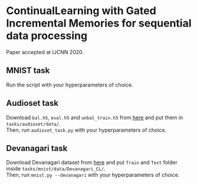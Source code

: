 # ContinualLearning with Gated Incremental Memories for sequential data processing
Paper accepted at IJCNN 2020.

## MNIST task
Run the script with your hyperparameters of choice.

## Audioset task
Download `bal.h5`, `eval.h5` and `unbal_train.h5` from [here](https://drive.google.com/drive/folders/1IlsVeAD9iAhK1Keu958RR8hXd2rcRnq5?usp=sharing) and put them in `tasks/audioset/data/`.  
Then, run `audioset_task.py` with your hyperparameters of choice.

## Devanagari task
Download Devanagari dataset from [here](https://drive.google.com/file/d/1dcP0m02bRyKGebZxwq_jMifuTZsXk5RJ/view?usp=sharing) and put `Train` and `Test` folder inside `tasks/mnist/data/Devanagari_CL/`.  
Then, run `mnist.py --devanagari` with your hyperparameters of choice.

